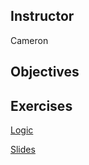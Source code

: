 ## Instructor 
Cameron

## Objectives

## Exercises
[Logic](https://github.com/accesscode-2-2/unit-4/blob/master/exercises/logic.md)

[Slides](https://docs.google.com/presentation/d/1xA87As2-QiHzOWg9fL6NOIVM9Iz9V6_WvlgvGDEa5GA/edit#slide=id.p)

